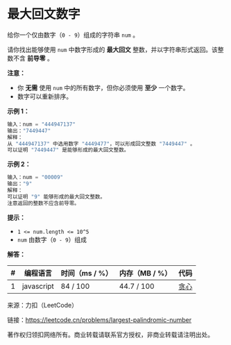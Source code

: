 # 最大回文数字

给你一个仅由数字（`0 - 9`）组成的字符串 `num` 。

请你找出能够使用 `num` 中数字形成的 **最大回文** 整数，并以字符串形式返回。该整数不含 **前导零** 。

**注意：**

- 你 **无需** 使用 `num` 中的所有数字，但你必须使用 **至少** 一个数字。
- 数字可以重新排序。

**示例 1：**

``` javascript
输入：num = "444947137"
输出："7449447"
解释：
从 "444947137" 中选用数字 "4449477"，可以形成回文整数 "7449447" 。
可以证明 "7449447" 是能够形成的最大回文整数。
```

**示例 2：**

``` javascript
输入：num = "00009"
输出："9"
解释：
可以证明 "9" 能够形成的最大回文整数。
注意返回的整数不应含前导零。
```

**提示：**

- `1 <= num.length <= 10^5`
- `num` 由数字（`0 - 9`）组成

**解答：**

**#**|**编程语言**|**时间（ms / %）**|**内存（MB / %）**|**代码**
--|--|--|--|--
1|javascript|84 / 100|44.7 / 100|[贪心](./javascript/ac_v1.js)

来源：力扣（LeetCode）

链接：https://leetcode.cn/problems/largest-palindromic-number

著作权归领扣网络所有。商业转载请联系官方授权，非商业转载请注明出处。
